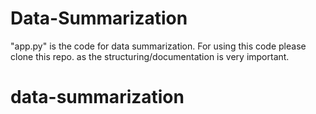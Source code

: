 # Data-Summarization


"app.py" is the code for data summarization. For using this code please clone this repo. as the structuring/documentation is very important. 
# data-summarization
